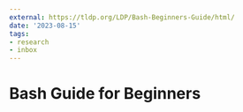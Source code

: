 ```yaml
---
external: https://tldp.org/LDP/Bash-Beginners-Guide/html/
date: '2023-08-15'
tags:
- research
- inbox
---
```


# Bash Guide for Beginners
